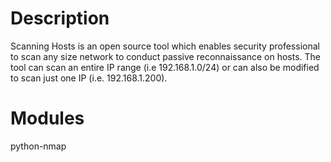 # Description
Scanning Hosts is an open source tool which enables security professional to scan any size network to conduct passive reconnaissance on hosts. 
The tool can scan an entire IP range (i.e 192.168.1.0/24) or can also be modified to scan just one IP (i.e. 192.168.1.200).
# Modules
python-nmap
